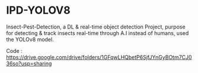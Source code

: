 # IPD-YOLOV8
Insect-Pest-Detection, a DL &amp; real-time object detection Project, purpose for detecting &amp; track insects real-time through A.I instead of humans, used the YOLOv8 model.

Code : https://drive.google.com/drive/folders/1GFqwLHQbetP6SjfJYnGyBOtm7CJ036so?usp=sharing
